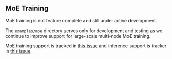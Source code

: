 ## MoE Training
MoE training is not feature complete and still under active development.

The `examples/moe` directory serves only for development and testing as we continue to improve support for large-scale multi-node MoE training. 

MoE training support is tracked in [this issue](https://github.com/NovaSky-AI/SkyRL/issues/203) and inference support is tracker in [this issue](https://github.com/NovaSky-AI/SkyRL/issues/202).